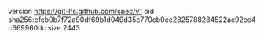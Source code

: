 version https://git-lfs.github.com/spec/v1
oid sha256:efcb0b7f72a90df69b1d049d35c770cb0ee2825788284522ac92ce4c669960dc
size 2443
